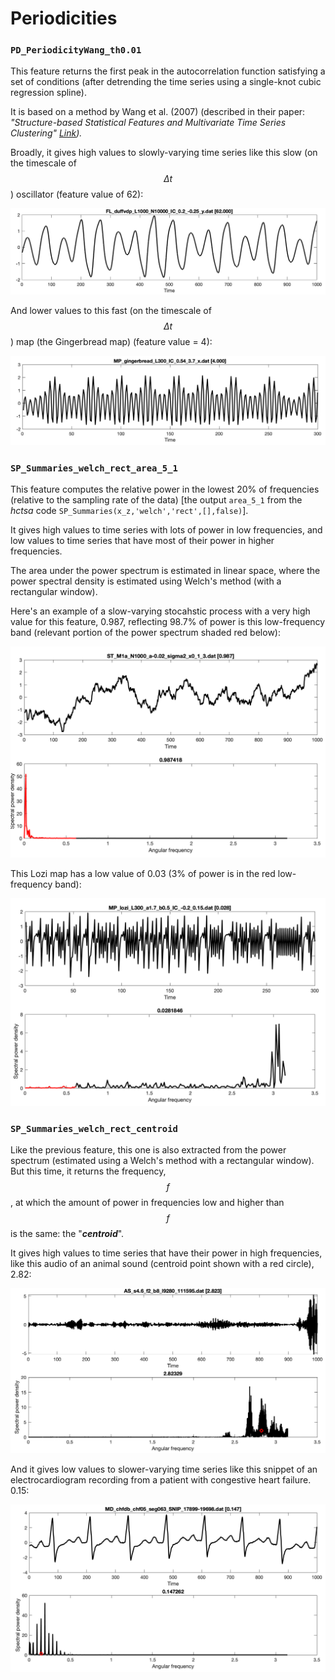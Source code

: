 # Periodicities

### `PD_PeriodicityWang_th0.01`

This feature returns the first peak in the autocorrelation function satisfying a set of conditions (after detrending the time series using a single-knot cubic regression spline).

It is based on a method by Wang et al. (2007) (described in their paper: _"Structure-based Statistical Features and Multivariate Time Series Clustering" _[Link](https://doi.org/10.1109/ICDM.2007.103)_)._

Broadly, it gives high values to slowly-varying time series like this slow (on the timescale of $$\Delta t$$) oscillator (feature value of 62):

![](<../.gitbook/assets/image (39).png>)

And lower values to this fast (on the timescale of $$\Delta t$$) map (the Gingerbread map) (feature value = 4):

![](<../.gitbook/assets/image (26).png>)

### `SP_Summaries_welch_rect_area_5_1`

This feature computes the relative power in the lowest 20% of frequencies (relative to the sampling rate of the data) \[the output `area_5_1` from the _hctsa_ code `SP_Summaries(x_z,'welch','rect',[],false)`].

It gives high values to time series with lots of power in low frequencies, and low values to time series that have most of their power in higher frequencies.

The area under the power spectrum is estimated in linear space, where the power spectral density is estimated using Welch's method (with a rectangular window).

Here's an example of a slow-varying stocahstic process with a very high value for this feature, 0.987, reflecting 98.7% of power is this low-frequency band (relevant portion of the power spectrum shaded red below):

![](<../.gitbook/assets/image (40).png>)

This Lozi map has a low value of 0.03 (3% of power is in the red low-frequency band):

![](<../.gitbook/assets/image (35).png>)

### `SP_Summaries_welch_rect_centroid`

Like the previous feature, this one is also extracted from the power spectrum (estimated using a Welch's method with a rectangular window). But this time, it returns the frequency, $$f$$, at which the amount of power in frequencies low and higher than $$f$$ is the same: the "_**centroid**_".

It gives high values to time series that have their power in high frequencies, like this audio of an animal sound (centroid point shown with a red circle), 2.82:

![](<../.gitbook/assets/image (37).png>)

And it gives low values to slower-varying time series like this snippet of an electrocardiogram recording from a patient with congestive heart failure. 0.15:

![](<../.gitbook/assets/image (28).png>)

